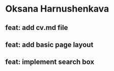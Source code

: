 # Oksana Harnushenkava

## feat: add cv.md file
## feat: add basic page layout
## feat: implement search box 

